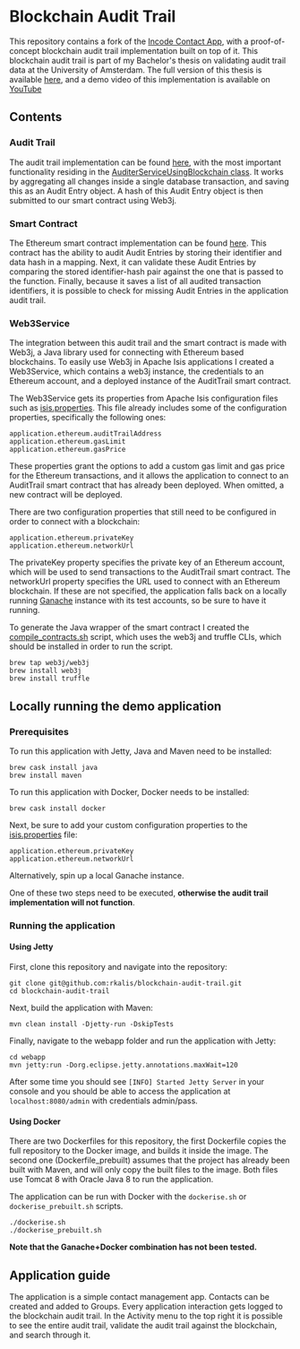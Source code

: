 # Blockchain Audit Trail

This repository contains a fork of the [Incode Contact App](https://github.com/incodehq/contactapp), with a proof-of-concept blockchain audit trail implementation built on top of it. This blockchain audit trail is part of my Bachelor's thesis on validating audit trail data at the University of Amsterdam. The full version of this thesis is available [here](https://esc.fnwi.uva.nl/thesis/centraal/files/f1051832702.pdf), and a demo video of this implementation is available on [YouTube](https://youtu.be/nfekoK6pUqU)



## Contents

### Audit Trail
The audit trail implementation can be found [here](dom/src/main/java/org/incode/eurocommercial/contactapp/dom/audit), with the most important functionality residing in the [AuditerServiceUsingBlockchain class](dom/src/main/java/org/incode/eurocommercial/contactapp/dom/audit/AuditerServiceUsingBlockchain.java). It works by aggregating all changes inside a single database transaction, and saving this as an Audit Entry object. A hash of this Audit Entry object is then submitted to our smart contract using Web3j.

### Smart Contract
The Ethereum smart contract implementation can be found [here](truffle/contracts/AuditTrail.sol). This contract has the ability to audit Audit Entries by storing their identifier and data hash in a mapping. Next, it can validate these Audit Entries by comparing the stored identifier-hash pair against the one that is passed to the function. Finally, because it saves a list of all audited transaction identifiers, it is possible to check for missing Audit Entries in the application audit trail.

### Web3Service
The integration between this audit trail and the smart contract is made with Web3j, a Java library used for connecting with Ethereum based blockchains. To easily use Web3j in Apache Isis applications I created a Web3Service, which contains a web3j instance, the credentials to an Ethereum account, and a deployed instance of the AuditTrail smart contract.

The Web3Service gets its properties from Apache Isis configuration files such as [isis.properties](webapp/src/main/webapp/WEB-INF/isis.properties). This file already includes some of the configuration properties, specifically the following ones:
```
application.ethereum.auditTrailAddress
application.ethereum.gasLimit
application.ethereum.gasPrice
```
These properties grant the options to add a custom gas limit and gas price for the Ethereum transactions, and it allows the application to connect to an AuditTrail smart contract that has already been deployed. When omitted, a new contract will be deployed.

There are two configuration properties that still need to be configured in order to connect with a blockchain:
```
application.ethereum.privateKey
application.ethereum.networkUrl
```
The privateKey property specifies the private key of an Ethereum account, which will be used to send transactions to the AuditTrail smart contract. The networkUrl property specifies the URL used to connect with an Ethereum blockchain. If these are not specified, the application falls back on a locally running [Ganache](http://truffleframework.com/ganache/) instance with its test accounts, so be sure to have it running.

To generate the Java wrapper of the smart contract I created the [compile_contracts.sh](compile_contracts.sh) script, which uses the web3j and truffle CLIs, which should be installed in order to run the script.
```
brew tap web3j/web3j
brew install web3j
brew install truffle
```

## Locally running the demo application
### Prerequisites
To run this application with Jetty, Java and Maven need to be installed:
```
brew cask install java
brew install maven
```

To run this application with Docker, Docker needs to be installed:
```
brew cask install docker
```

Next, be sure to add your custom configuration properties to the [isis.properties](webapp/src/main/webapp/WEB-INF/isis.properties) file:
```
application.ethereum.privateKey
application.ethereum.networkUrl
```

Alternatively, spin up a local Ganache instance.

One of these two steps need to be executed, **otherwise the audit trail implementation will not function**.

### Running the application
#### Using Jetty
First, clone this repository and navigate into the repository:
```
git clone git@github.com:rkalis/blockchain-audit-trail.git
cd blockchain-audit-trail
```

Next, build the application with Maven:
```
mvn clean install -Djetty-run -DskipTests
```

Finally, navigate to the webapp folder and run the application with Jetty:
```
cd webapp
mvn jetty:run -Dorg.eclipse.jetty.annotations.maxWait=120
```

After some time you should see `[INFO] Started Jetty Server` in your console and you should be able to access the application at `localhost:8080/admin` with credentials admin/pass.

#### Using Docker
There are two Dockerfiles for this repository, the first Dockerfile copies the full repository to the Docker image, and builds it inside the image. The second one (Dockerfile_prebuilt) assumes that the project has already been built with Maven, and will only copy the built files to the image. Both files use Tomcat 8 with Oracle Java 8 to run the application.

The application can be run with Docker with the `dockerise.sh` or `dockerise_prebuilt.sh` scripts.
```
./dockerise.sh
./dockerise_prebuilt.sh
```

**Note that the Ganache+Docker combination has not been tested.**

## Application guide
The application is a simple contact management app. Contacts can be created and added to Groups. Every application interaction gets logged to the blockchain audit trail. In the Activity menu to the top right it is possible to see the entire audit trail, validate the audit trail against the blockchain, and search through it.
